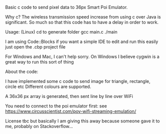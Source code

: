 Basic c code to send pixel data to 36px Smart Poi Emulator. 

Why c? The wireless transmission speed increase from using c over Java is significant. 
So much so that this code has to have a delay in order to work. 

Usage: (Linux)
cd to generate folder 
gcc main.c
./main

I am using Code::Blocks if you want a simple IDE to edit and run this easily just open the .cbp project file

For Windows and Mac, I can't help sorry. On Windows I believe cygwin is a great way to run this sort of thing


About the code: 

I have implemented some c code to send image for triangle, rectangle, circle etc 
Different colours are supported. 

A 36x36 px array is generated, then sent line by line over WiFi

You need to connect to the poi emulator first:
see https://www.circusscientist.com/pov-wifi-streaming-emulation/ 

License tbc but basically I am giving this away because someone gave it to me, probably on Stackoverflow...

